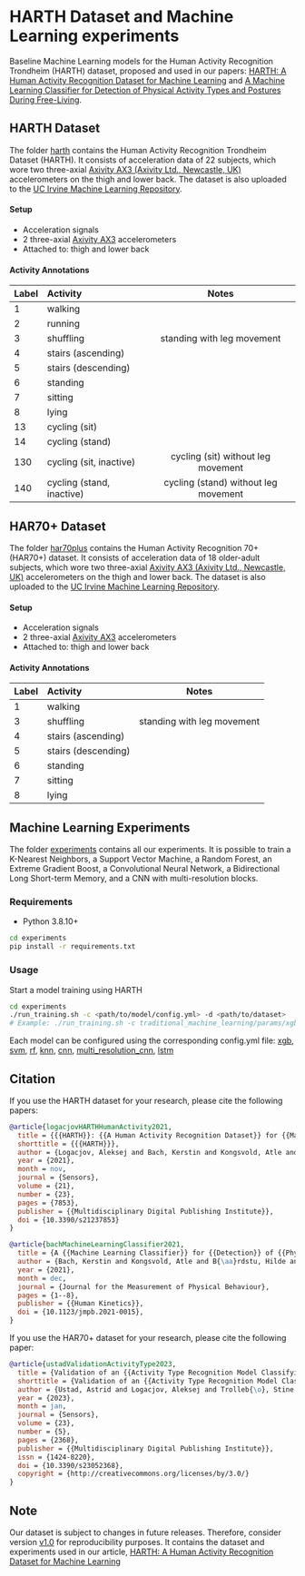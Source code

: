 # HARTH Dataset and Machine Learning experiments
Baseline Machine Learning models for the Human Activity Recognition Trondheim (HARTH) dataset, proposed and used in our papers: [HARTH: A Human Activity Recognition Dataset for Machine Learning](https://doi.org/10.3390/s21237853) and [A Machine Learning Classifier for Detection of Physical Activity Types and Postures During Free-Living](https://doi.org/10.1123/jmpb.2021-0015).

## HARTH Dataset
The folder [harth](https://github.com/ntnu-ai-lab/harth-ml-experiments/tree/main/harth) contains the Human Activity Recognition Trondheim Dataset (HARTH). It consists of acceleration data of 22 subjects, which wore two three-axial [Axivity AX3 (Axivity Ltd., Newcastle, UK)](https://axivity.com/product/ax3) accelerometers on the thigh and lower back. The dataset is also uploaded to the [UC Irvine Machine Learning Repository](https://archive-beta.ics.uci.edu/dataset/779/harth).

#### Setup
- Acceleration signals
- 2 three-axial [Axivity AX3](https://axivity.com/product/ax3) accelerometers
- Attached to: thigh and lower back

#### Activity Annotations

| Label| Activity                  |  Notes 				    |
|------|:--------------------------|:--------------------------------------:|
| 1    | walking                   | 			                    |
| 2    | running                   | 			                    |
| 3    | shuffling 		   | standing with leg movement             |
| 4    | stairs (ascending)        | 			                    |
| 5    | stairs (descending)       | 			                    |
| 6    | standing                  | 			                    |
| 7    | sitting                   | 			                    |
| 8    | lying                     | 			                    |
| 13   | cycling (sit)             | 			                    |
| 14   | cycling (stand)           | 			                    |
| 130  | cycling (sit, inactive)   | cycling (sit) without leg movement     |
| 140  | cycling (stand, inactive) | cycling (stand) without leg movement   |

## HAR70+ Dataset
The folder [har70plus](https://github.com/ntnu-ai-lab/harth-ml-experiments/tree/main/har70plus) contains the Human Activity Recognition 70+ (HAR70+) dataset. It consists of acceleration data of 18 older-adult subjects, which wore two three-axial [Axivity AX3 (Axivity Ltd., Newcastle, UK)](https://axivity.com/product/ax3) accelerometers on the thigh and lower back. The dataset is also uploaded to the [UC Irvine Machine Learning Repository](https://archive-beta.ics.uci.edu/dataset/780/har70).

#### Setup
- Acceleration signals
- 2 three-axial [Axivity AX3](https://axivity.com/product/ax3) accelerometers
- Attached to: thigh and lower back

#### Activity Annotations

| Label| Activity                  |  Notes 				    |
|------|:--------------------------|:--------------------------------------:|
| 1    | walking                   | 			                    |
| 3    | shuffling 		   | standing with leg movement             |
| 4    | stairs (ascending)        | 			                    |
| 5    | stairs (descending)       | 			                    |
| 6    | standing                  | 			                    |
| 7    | sitting                   | 			                    |
| 8    | lying                     | 			                    |

## Machine Learning Experiments
The folder [experiments](https://github.com/ntnu-ai-lab/harth-ml-experiments/tree/main/experiments) contains all our experiments. It is possible to train a K-Nearest Neighbors, a Support Vector Machine, a Random Forest, an Extreme Gradient Boost, a Convolutional Neural Network, a Bidirectional Long Short-term Memory, and a CNN with multi-resolution blocks.
### Requirements
- Python 3.8.10+
```bash
cd experiments
pip install -r requirements.txt
```
### Usage
Start a model training using HARTH
```bash
cd experiments
./run_training.sh -c <path/to/model/config.yml> -d <path/to/dataset>
# Example: ./run_training.sh -c traditional_machine_learning/params/xgb_50hz/config.yml -d ../harth/
```
Each model can be configured using the corresponding config.yml file: [xgb](https://github.com/ntnu-ai-lab/harth-ml-experiments/tree/main/experiments/traditional_machine_learning/params/xgb_50hz/), [svm](https://github.com/ntnu-ai-lab/harth-ml-experiments/tree/main/experiments/traditional_machine_learning/params/svm_50hz/), [rf](https://github.com/ntnu-ai-lab/harth-ml-experiments/tree/main/experiments/traditional_machine_learning/params/rf_50hz/), [knn](https://github.com/ntnu-ai-lab/harth-ml-experiments/tree/main/experiments/traditional_machine_learning/params/knn_50hz/), [cnn](https://github.com/ntnu-ai-lab/harth-ml-experiments/tree/main/experiments/deep_learning/params/cnn_50hz/), [multi_resolution_cnn](https://github.com/ntnu-ai-lab/harth-ml-experiments/tree/main/experiments/deep_learning/params/inc_cnn_50hz/), [lstm](https://github.com/ntnu-ai-lab/harth-ml-experiments/tree/main/experiments/deep_learning/params/lstm_50hz/)

## Citation
If you use the HARTH dataset for your research, please cite the following papers:
```bibtex
@article{logacjovHARTHHumanActivity2021,
  title = {{{HARTH}}: {{A Human Activity Recognition Dataset}} for {{Machine Learning}}},
  shorttitle = {{{HARTH}}},
  author = {Logacjov, Aleksej and Bach, Kerstin and Kongsvold, Atle and B{\aa}rdstu, Hilde Bremseth and Mork, Paul Jarle},
  year = {2021},
  month = nov,
  journal = {Sensors},
  volume = {21},
  number = {23},
  pages = {7853},
  publisher = {{Multidisciplinary Digital Publishing Institute}},
  doi = {10.3390/s21237853}
}
```
```bibtex
@article{bachMachineLearningClassifier2021,
  title = {A {{Machine Learning Classifier}} for {{Detection}} of {{Physical Activity Types}} and {{Postures During Free-Living}}},
  author = {Bach, Kerstin and Kongsvold, Atle and B{\aa}rdstu, Hilde and Bardal, Ellen Marie and Kj{\ae}rnli, H{\aa}kon S. and Herland, Sverre and Logacjov, Aleksej and Mork, Paul Jarle},
  year = {2021},
  month = dec,
  journal = {Journal for the Measurement of Physical Behaviour},
  pages = {1--8},
  publisher = {{Human Kinetics}},
  doi = {10.1123/jmpb.2021-0015},
}
```

If you use the HAR70+ dataset for your research, please cite the following paper:
```bibtex
@article{ustadValidationActivityType2023,
  title = {Validation of an {{Activity Type Recognition Model Classifying Daily Physical Behavior}} in {{Older Adults}}: {{The HAR70}}+ {{Model}}},
  shorttitle = {Validation of an {{Activity Type Recognition Model Classifying Daily Physical Behavior}} in {{Older Adults}}},
  author = {Ustad, Astrid and Logacjov, Aleksej and Trolleb{\o}, Stine {\O}verengen and Thingstad, Pernille and Vereijken, Beatrix and Bach, Kerstin and Maroni, Nina Skj{\ae}ret},
  year = {2023},
  month = jan,
  journal = {Sensors},
  volume = {23},
  number = {5},
  pages = {2368},
  publisher = {{Multidisciplinary Digital Publishing Institute}},
  issn = {1424-8220},
  doi = {10.3390/s23052368},
  copyright = {http://creativecommons.org/licenses/by/3.0/}
}
```

## Note
Our dataset is subject to changes in future releases. Therefore, consider version [v1.0](https://github.com/ntnu-ai-lab/harth-ml-experiments/tree/v1.0) for reproducibility purposes. It contains the dataset and experiments used in our article, [HARTH: A Human Activity Recognition Dataset for Machine Learning](https://doi.org/10.3390/s21237853)
